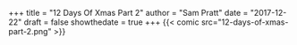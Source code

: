 +++
title = "12 Days Of Xmas Part 2"
author = "Sam Pratt"
date = "2017-12-22"
draft = false
showthedate = true
+++
{{< comic src="12-days-of-xmas-part-2.png" >}}